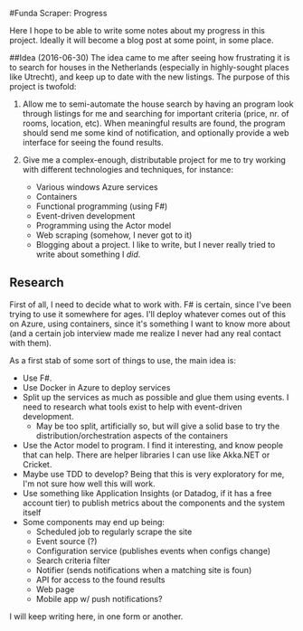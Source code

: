 #Funda Scraper: Progress

Here I hope to be able to write some notes about my progress in this project. Ideally it will become a blog post at some point, in
some place.

##Idea
(2016-06-30)
The idea came to me after seeing how frustrating it is to search for houses in the Netherlands (especially in highly-sought places
like Utrecht), and keep up to date with the new listings.
The purpose of this project is twofold:

1) Allow me to semi-automate the house search by having an program look through listings for me and searching for important
criteria (price, nr. of rooms, location, etc). When meaningful results are found, the program should send me some kind of
notification, and optionally provide a web interface for seeing the found results.

2) Give me a complex-enough, distributable project for me to try working with different technologies and techniques, for instance:
    * Various windows Azure services
    * Containers
    * Functional programming (using F#)
    * Event-driven development
    * Programming using the Actor model
    * Web scraping (somehow, I never got to it)
    * Blogging about a project. I like to write, but I never really tried to write about something I _did_.


## Research
First of all, I need to decide what to work with. F# is certain, since I've been trying to use it somewhere for ages. I'll deploy
whatever comes out of this on Azure, using containers, since it's something I want to know more about (and a certain job interview
made me realize I never had any real contact with them).

As a first stab of some sort of things to use, the main idea is:
- Use F#.
- Use Docker in Azure to deploy services
- Split up the services as much as possible and glue them using events. I need to research what tools exist to help with
event-driven development.
    - May be too split, artificially so, but will give a solid base to try the distribution/orchestration aspects of the
    containers
- Use the Actor model to program. I find it interesting, and know people that can help. There are helper libraries I can use like Akka.NET
or Cricket.
- Maybe use TDD to develop? Being that this is very exploratory for me, I'm not sure how well this will work.
- Use something like Application Insights (or Datadog, if it has a free account tier) to publish metrics about the components and
the system itself
- Some components may end up being:
    - Scheduled job to regularly scrape the site
    - Event source (?)
    - Configuration service (publishes events when configs change)
    - Search criteria filter
    - Notifier (sends notifications when a matching site is foun)
    - API for access to the found results
    - Web page
    - Mobile app w/ push notifications?


I will keep writing here, in one form or another.
